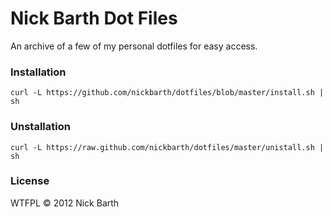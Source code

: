 # Nick Barth Dot Files

An archive of a few of my personal dotfiles for easy access.

### Installation

```terminal
curl -L https://github.com/nickbarth/dotfiles/blob/master/install.sh | sh
```

### Unstallation

```terminal
curl -L https://raw.github.com/nickbarth/dotfiles/master/unistall.sh | sh
```

### License
WTFPL &copy; 2012 Nick Barth 
